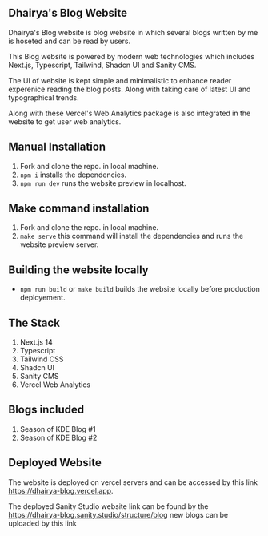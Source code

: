 ## Dhairya's Blog Website

Dhairya's Blog website is blog website in which several blogs written by me is hoseted and can be read by users.

This Blog website is powered by modern web technologies which includes Next.js, Typescript, Tailwind, Shadcn UI and Sanity CMS.

The UI of website is kept simple and minimalistic to enhance reader experenice reading the blog posts. Along with taking care of latest UI and typographical trends.

Along with these Vercel's Web Analytics package is also integrated in the website to get user web analytics.

## Manual Installation

1. Fork and clone the repo. in local machine.
2. `npm i` installs the dependencies.
3. `npm run dev` runs the website preview in localhost.

## Make command installation

1. Fork and clone the repo. in local machine.
2. `make serve` this command will install the dependencies and runs the website preview server.

## Building the website locally

- `npm run build` or `make build` builds the website locally before production deployement.

## The Stack

1. Next.js 14
2. Typescript
3. Tailwind CSS
4. Shadcn UI
5. Sanity CMS
6. Vercel Web Analytics

## Blogs included

1. Season of KDE Blog #1
2. Season of KDE Blog #2

## Deployed Website

The website is deployed on vercel servers and can be accessed by this link https://dhairya-blog.vercel.app.

The deployed Sanity Studio website link can be found by the https://dhairya-blog.sanity.studio/structure/blog new blogs can be uploaded by this link
